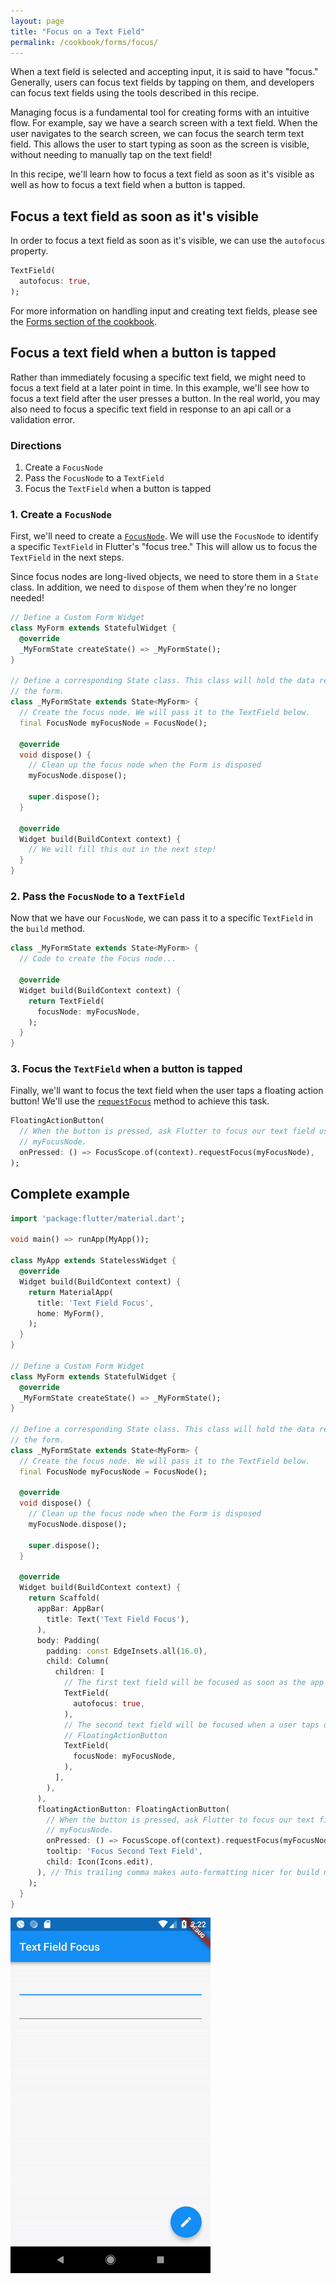 ```yaml
---
layout: page
title: "Focus on a Text Field"
permalink: /cookbook/forms/focus/
---
```


When a text field is selected and accepting input, it is said to have "focus." 
Generally, users can focus text fields by tapping on them, and developers 
can focus text fields using the tools described in this recipe. 

Managing focus is a fundamental tool for creating forms with an intuitive 
flow. For example, say we have a search screen with a text field. When 
the user navigates to the search screen, we can focus the search term text field. 
This allows the user to start typing as soon as the screen 
is visible, without needing to manually tap on the text field!

In this recipe, we'll learn how to focus a text field as soon as it's visible
as well as how to focus a text field when a button is tapped.

## Focus a text field as soon as it's visible

In order to focus a text field as soon as it's visible, we can use the 
`autofocus` property.

<!-- skip -->
```dart
TextField(
  autofocus: true,
);
```

For more information on handling input and creating text fields, please see the
[Forms section of the cookbook](/cookbook#forms).

## Focus a text field when a button is tapped

Rather than immediately focusing a specific text field, we might need to focus a 
text field at a later point in time. In this example, we'll see how to focus a 
text field after the user presses a button. In the real world, you may also need 
to focus a specific text field in response to an api call or a validation error.

### Directions

  1. Create a `FocusNode`
  2. Pass the `FocusNode` to a `TextField`
  3. Focus the `TextField` when a button is tapped

### 1. Create a `FocusNode`

First, we'll need to create a [`FocusNode`](https://docs.flutter.io/flutter/widgets/FocusNode-class.html).
We will use the `FocusNode` to identify a specific `TextField` in Flutter's 
"focus tree." This will allow us to focus the `TextField` in the next steps.

Since focus nodes are long-lived objects, we need to store them in a `State` 
class. In addition, we need to `dispose` of them when they're no longer needed! 

<!-- skip -->
```dart
// Define a Custom Form Widget
class MyForm extends StatefulWidget {
  @override
  _MyFormState createState() => _MyFormState();
}

// Define a corresponding State class. This class will hold the data related to
// the form.
class _MyFormState extends State<MyForm> {
  // Create the focus node. We will pass it to the TextField below.
  final FocusNode myFocusNode = FocusNode();

  @override
  void dispose() {
    // Clean up the focus node when the Form is disposed
    myFocusNode.dispose();
        
    super.dispose();
  }

  @override
  Widget build(BuildContext context) {
    // We will fill this out in the next step!
  }
}
```

### 2. Pass the `FocusNode` to a `TextField`

Now that we have our `FocusNode`, we can pass it to a specific `TextField` in 
the `build` method. 

<!-- skip -->
```dart
class _MyFormState extends State<MyForm> {
  // Code to create the Focus node...

  @override
  Widget build(BuildContext context) {
    return TextField(
      focusNode: myFocusNode,
    );
  }
}
```

### 3. Focus the `TextField` when a button is tapped

Finally, we'll want to focus the text field when the user taps a floating 
action button! We'll use the [`requestFocus`](https://docs.flutter.io/flutter/widgets/FocusScopeNode/requestFocus.html) 
method to achieve this task.

<!-- skip -->
```dart
FloatingActionButton(
  // When the button is pressed, ask Flutter to focus our text field using
  // myFocusNode.
  onPressed: () => FocusScope.of(context).requestFocus(myFocusNode),
);
```

## Complete example

```dart
import 'package:flutter/material.dart';

void main() => runApp(MyApp());

class MyApp extends StatelessWidget {
  @override
  Widget build(BuildContext context) {
    return MaterialApp(
      title: 'Text Field Focus',
      home: MyForm(),
    );
  }
}

// Define a Custom Form Widget
class MyForm extends StatefulWidget {
  @override
  _MyFormState createState() => _MyFormState();
}

// Define a corresponding State class. This class will hold the data related to
// the form.
class _MyFormState extends State<MyForm> {
  // Create the focus node. We will pass it to the TextField below.
  final FocusNode myFocusNode = FocusNode();

  @override
  void dispose() {
    // Clean up the focus node when the Form is disposed
    myFocusNode.dispose();

    super.dispose();
  }

  @override
  Widget build(BuildContext context) {
    return Scaffold(
      appBar: AppBar(
        title: Text('Text Field Focus'),
      ),
      body: Padding(
        padding: const EdgeInsets.all(16.0),
        child: Column(
          children: [
            // The first text field will be focused as soon as the app starts
            TextField(
              autofocus: true,
            ),
            // The second text field will be focused when a user taps on the
            // FloatingActionButton
            TextField(
              focusNode: myFocusNode,
            ),
          ],
        ),
      ),
      floatingActionButton: FloatingActionButton(
        // When the button is pressed, ask Flutter to focus our text field using
        // myFocusNode.
        onPressed: () => FocusScope.of(context).requestFocus(myFocusNode),
        tooltip: 'Focus Second Text Field',
        child: Icon(Icons.edit),
      ), // This trailing comma makes auto-formatting nicer for build methods.
    );
  }
}
```

![Text Field Focus Demo](/images/cookbook/focus.gif)
